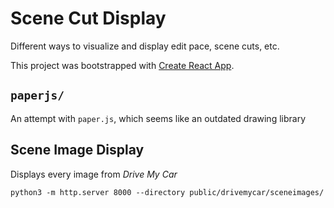 # Scene Cut Display

Different ways to visualize and display edit pace, scene cuts, etc.

This project was bootstrapped with [Create React App](https://github.com/facebook/create-react-app).

## `paperjs/`

An attempt with `paper.js`, which seems like an outdated drawing library

## Scene Image Display

Displays every image from _Drive My Car_

`python3 -m http.server 8000 --directory public/drivemycar/sceneimages/`
